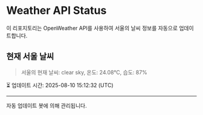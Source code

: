 
# Weather API Status

이 리포지토리는 OpenWeather API를 사용하여 서울의 날씨 정보를 자동으로 업데이트합니다.

## 현재 서울 날씨
> 서울의 현재 날씨: clear sky, 온도: 24.08°C, 습도: 87%

⏳ 업데이트 시간: 2025-08-10 15:12:32 (UTC)

---
자동 업데이트 봇에 의해 관리됩니다.

